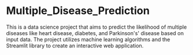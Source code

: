 # Multiple_Disease_Prediction
This is a data science project that aims to predict the likelihood of multiple diseases like heart disease, diabetes, and  Parkinson's' disease based on input data. The project utilizes machine learning algorithms and the Streamlit library to create an interactive web application.
